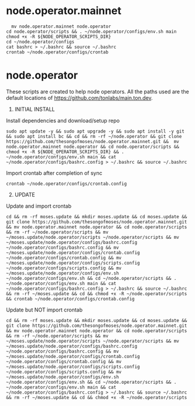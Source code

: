 # node.operator.mainnet

      mv node.operator.mainnet node.operator
    cd node.operator/scripts && . ~/node.operator/configs/env.sh main
    chmod +x -R ${NODE_OPERATOR_SCRIPTS_DIR}
    cd ~/node.operator/configs
    cat bashrc > ~/.bashrc && source ~/.bashrc
    crontab ~/node.operator/configs/crontab

# node.operator

These scripts are created to help node operators. All the paths used are the default locations of https://github.com/tonlabs/main.ton.dev.

1. INITIAL INSTALL

Install dependencies and download/setup repo
	
	sudo apt update -y && sudo apt upgrade -y && sudo apt install -y git && sudo apt install bc && cd && rm -rf ~/node.operator && git clone https://github.com/thesongofmoses/node.operator.mainnet.git &&  mv node.operator.mainnet node.operator && cd node.operator/scripts && chmod +x -R ${NODE_OPERATOR_SCRIPTS_DIR} && . ~/node.operator/configs/env.sh main && cat ~/node.operator/configs/bashrc.config > ~/.bashrc && source ~/.bashrc

Import crontab after completion of sync

	crontab ~/node.operator/configs/crontab.config

2. UPDATE

Update and import crontab
	
	cd && rm -rf moses.update && mkdir moses.update && cd moses.update && git clone https://github.com/thesongofmoses/node.operator.mainnet.git && mv node.operator.mainnet node.operator && cd node.operator/scripts  && rm -rf ~/node.operator/scripts && mv ~/moses.update/node.operator/scripts ~/node.operator/scripts && mv ~/moses.update/node.operator/configs/bashrc.config ~/node.operator/configs/bashrc.config && mv ~/moses.update/node.operator/configs/crontab.config ~/node.operator/configs/crontab.config && mv ~/moses.update/node.operator/configs/scripts.config ~/node.operator/configs/scripts.config && mv ~/moses.update/node.operator/configs/env.sh ~/node.operator/configs/env.sh && cd ~/node.operator/scripts && . ~/node.operator/configs/env.sh main && cat ~/node.operator/configs/bashrc.config > ~/.bashrc && source ~/.bashrc && rm -rf ~/moses.update && cd && chmod +x -R ~/node.operator/scripts && crontab ~/node.operator/configs/crontab.config

Update but NOT import crontab
	
	cd && rm -rf moses.update && mkdir moses.update && cd moses.update && git clone https://github.com/thesongofmoses/node.operator.mainnet.git && mv node.operator.mainnet node.operator && cd node.operator/scripts  && rm -rf ~/node.operator/scripts && mv ~/moses.update/node.operator/scripts ~/node.operator/scripts && mv ~/moses.update/node.operator/configs/bashrc.config ~/node.operator/configs/bashrc.config && mv ~/moses.update/node.operator/configs/crontab.config ~/node.operator/configs/crontab.config && mv ~/moses.update/node.operator/configs/scripts.config ~/node.operator/configs/scripts.config && mv ~/moses.update/node.operator/configs/env.sh ~/node.operator/configs/env.sh && cd ~/node.operator/scripts && . ~/node.operator/configs/env.sh main && cat ~/node.operator/configs/bashrc.config > ~/.bashrc && source ~/.bashrc && rm -rf ~/moses.update && cd && chmod +x -R ~/node.operator/scripts
